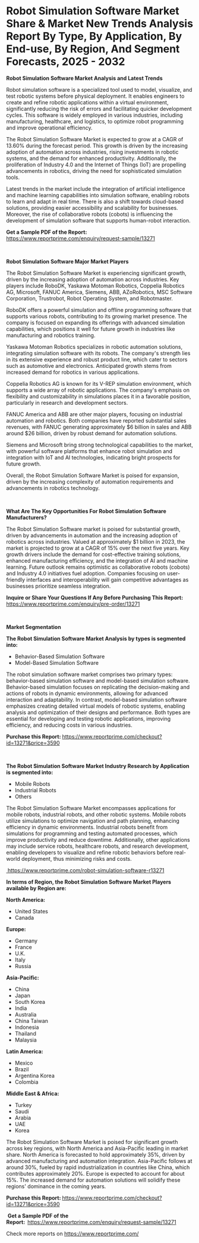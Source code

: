 <p><h1>Robot Simulation Software Market Share & Market New Trends Analysis Report By Type, By Application, By End-use, By Region, And Segment Forecasts, 2025 - 2032</h1></p><p><strong>Robot Simulation Software Market Analysis and Latest Trends</strong></p>
<p><p>Robot simulation software is a specialized tool used to model, visualize, and test robotic systems before physical deployment. It enables engineers to create and refine robotic applications within a virtual environment, significantly reducing the risk of errors and facilitating quicker development cycles. This software is widely employed in various industries, including manufacturing, healthcare, and logistics, to optimize robot programming and improve operational efficiency.</p><p>The Robot Simulation Software Market is expected to grow at a CAGR of 13.60% during the forecast period. This growth is driven by the increasing adoption of automation across industries, rising investments in robotic systems, and the demand for enhanced productivity. Additionally, the proliferation of Industry 4.0 and the Internet of Things (IoT) are propelling advancements in robotics, driving the need for sophisticated simulation tools. </p><p>Latest trends in the market include the integration of artificial intelligence and machine learning capabilities into simulation software, enabling robots to learn and adapt in real time. There is also a shift towards cloud-based solutions, providing easier accessibility and scalability for businesses. Moreover, the rise of collaborative robots (cobots) is influencing the development of simulation software that supports human-robot interaction.</p></p>
<p><strong>Get a Sample PDF of the Report:&nbsp;</strong> <a href="https://www.reportprime.com/enquiry/request-sample/13271?utm_campaign=3276&utm_medium=2&utm_source=Github&utm_content=ia&utm_term=20032025&utm_id=robot-simulation-software">https://www.reportprime.com/enquiry/request-sample/13271</a></p>
<p>&nbsp;</p>
<p><strong>Robot Simulation Software Major Market Players</strong></p>
<p><p>The Robot Simulation Software Market is experiencing significant growth, driven by the increasing adoption of automation across industries. Key players include RoboDK, Yaskawa Motoman Robotics, Coppelia Robotics AG, Microsoft, FANUC America, Siemens, ABB, AZoRobotics, MSC Software Corporation, Trustrobot, Robot Operating System, and Robotmaster.</p><p>RoboDK offers a powerful simulation and offline programming software that supports various robots, contributing to its growing market presence. The company is focused on expanding its offerings with advanced simulation capabilities, which positions it well for future growth in industries like manufacturing and robotics training.</p><p>Yaskawa Motoman Robotics specializes in robotic automation solutions, integrating simulation software with its robots. The company's strength lies in its extensive experience and robust product line, which cater to sectors such as automotive and electronics. Anticipated growth stems from increased demand for robotics in various applications.</p><p>Coppelia Robotics AG is known for its V-REP simulation environment, which supports a wide array of robotic applications. The company's emphasis on flexibility and customizability in simulations places it in a favorable position, particularly in research and development sectors.</p><p>FANUC America and ABB are other major players, focusing on industrial automation and robotics. Both companies have reported substantial sales revenues, with FANUC generating approximately $6 billion in sales and ABB around $26 billion, driven by robust demand for automation solutions.</p><p>Siemens and Microsoft bring strong technological capabilities to the market, with powerful software platforms that enhance robot simulation and integration with IoT and AI technologies, indicating bright prospects for future growth.</p><p>Overall, the Robot Simulation Software Market is poised for expansion, driven by the increasing complexity of automation requirements and advancements in robotics technology.</p></p>
<p>&nbsp;</p>
<p><strong>What Are The Key Opportunities For Robot Simulation Software Manufacturers?</strong></p>
<p><p>The Robot Simulation Software market is poised for substantial growth, driven by advancements in automation and the increasing adoption of robotics across industries. Valued at approximately $1 billion in 2023, the market is projected to grow at a CAGR of 15% over the next five years. Key growth drivers include the demand for cost-effective training solutions, enhanced manufacturing efficiency, and the integration of AI and machine learning. Future outlook remains optimistic as collaborative robots (cobots) and Industry 4.0 initiatives fuel adoption. Companies focusing on user-friendly interfaces and interoperability will gain competitive advantages as businesses prioritize seamless integration.</p></p>
<p><strong>Inquire or Share Your Questions If Any Before Purchasing This Report:</strong> <a href="https://www.reportprime.com/enquiry/pre-order/13271?utm_campaign=3276&utm_medium=2&utm_source=Github&utm_content=ia&utm_term=20032025&utm_id=robot-simulation-software">https://www.reportprime.com/enquiry/pre-order/13271</a></p>
<p>&nbsp;</p>
<p><strong>Market Segmentation</strong></p>
<p><strong>The Robot Simulation Software Market Analysis by types is segmented into:</strong></p>
<p><ul><li>Behavior-Based Simulation Software</li><li>Model-Based Simulation Software</li></ul></p>
<p><p>The robot simulation software market comprises two primary types: behavior-based simulation software and model-based simulation software. Behavior-based simulation focuses on replicating the decision-making and actions of robots in dynamic environments, allowing for advanced interaction and adaptability. In contrast, model-based simulation software emphasizes creating detailed virtual models of robotic systems, enabling analysis and optimization of their designs and performance. Both types are essential for developing and testing robotic applications, improving efficiency, and reducing costs in various industries.</p></p>
<p><strong>Purchase this Report:&nbsp;</strong><a href="https://www.reportprime.com/checkout?id=13271&price=3590&utm_campaign=3276&utm_medium=2&utm_source=Github&utm_content=ia&utm_term=20032025&utm_id=robot-simulation-software">https://www.reportprime.com/checkout?id=13271&price=3590</a></p>
<p>&nbsp;</p>
<p><strong>The Robot Simulation Software Market Industry Research by Application is segmented into:</strong></p>
<p><ul><li>Mobile Robots</li><li>Industrial Robots</li><li>Others</li></ul></p>
<p><p>The Robot Simulation Software Market encompasses applications for mobile robots, industrial robots, and other robotic systems. Mobile robots utilize simulations to optimize navigation and path planning, enhancing efficiency in dynamic environments. Industrial robots benefit from simulations for programming and testing automated processes, which improve productivity and reduce downtime. Additionally, other applications may include service robots, healthcare robots, and research development, enabling developers to visualize and refine robotic behaviors before real-world deployment, thus minimizing risks and costs.</p></p>
<p><a href="https://www.reportprime.com/robot-simulation-software-r13271?utm_campaign=3276&utm_medium=2&utm_source=Github&utm_content=ia&utm_term=20032025&utm_id=robot-simulation-software">&nbsp;https://www.reportprime.com/robot-simulation-software-r13271</a></p>
<p><strong>In terms of Region, the Robot Simulation Software Market Players available by Region are:</strong></p>
<p>
    <p> <strong> North America: </strong>
        <ul>
            <li>United States</li>
            <li>Canada</li>
        </ul>
        </p> 
    <p> <strong> Europe: </strong>
        <ul>
            <li>Germany</li>
            <li>France</li>
            <li>U.K.</li>
            <li>Italy</li>
            <li>Russia</li>
        </ul>
        </p> 
    <p> <strong> Asia-Pacific: </strong>
        <ul>
            <li>China</li>
            <li>Japan</li>
            <li>South Korea</li>
            <li>India</li>
            <li>Australia</li>
            <li>China Taiwan</li>
            <li>Indonesia</li>
            <li>Thailand</li>
            <li>Malaysia</li>
        </ul>
        </p> 
    <p> <strong> Latin America: </strong>
        <ul>
            <li>Mexico</li>
            <li>Brazil</li>
            <li>Argentina Korea</li>
            <li>Colombia</li>
        </ul>
        </p> 
    <p> <strong> Middle East & Africa: </strong>
        <ul>
            <li>Turkey</li>
            <li>Saudi</li>
            <li>Arabia</li>
            <li>UAE</li>
            <li>Korea</li>
        </ul>
    </p>
    </p>
<p><p>The Robot Simulation Software Market is poised for significant growth across key regions, with North America and Asia-Pacific leading in market share. North America is forecasted to hold approximately 35%, driven by advanced manufacturing and automation integration. Asia-Pacific follows at around 30%, fueled by rapid industrialization in countries like China, which contributes approximately 20%. Europe is expected to account for about 15%. The increased demand for automation solutions will solidify these regions' dominance in the coming years.</p></p>
<p><strong>Purchase this Report: </strong><a href="https://www.reportprime.com/checkout?id=13271&price=3590&utm_campaign=3276&utm_medium=2&utm_source=Github&utm_content=ia&utm_term=20032025&utm_id=robot-simulation-software">https://www.reportprime.com/checkout?id=13271&price=3590</a></p>
<p>&nbsp;<strong>Get a Sample PDF of the Report:&nbsp;&nbsp;</strong><a href="https://www.reportprime.com/enquiry/request-sample/13271?utm_campaign=3276&utm_medium=2&utm_source=Github&utm_content=ia&utm_term=20032025&utm_id=robot-simulation-software">https://www.reportprime.com/enquiry/request-sample/13271</a></p>
<p><strong></strong></p>
<p>Check more reports on <a href="https://www.reportprime.com/?utm_campaign=3276&utm_medium=2&utm_source=Github&utm_content=ia&utm_term=20032025&utm_id=robot-simulation-software">https://www.reportprime.com/</a></p>